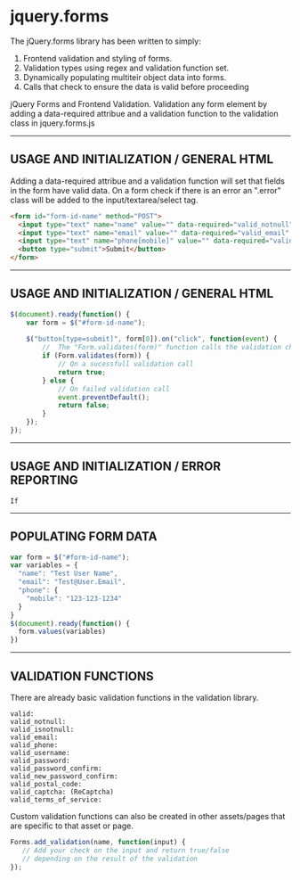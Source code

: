 jquery.forms
============

The jQuery.forms library has been written to simply:
1) Frontend validation and styling of forms.
2) Validation types using regex and validation function set.
3) Dynamically populating multiteir object data into forms.
4) Calls that check to ensure the data is valid before proceeding

jQuery Forms and Frontend Validation.  Validation any form element by adding a data-required attribue and a validation function to the validation class in jquery.forms.js


----------------------------------------------------
USAGE AND INITIALIZATION / GENERAL HTML
----------------------------------------------------
Adding a data-required attribue and a validation function will set that fields in the form have valid data.  On a form check if there is an error an ".error" class will be added to the input/textarea/select tag.

```html
<form id="form-id-name" method="POST">
  <input type="text" name="name" value="" data-required="valid_notnull" />
  <input type="text" name="email" value="" data-required="valid_email" />
  <input type="text" name="phone[mobile]" value="" data-required="valid_phone" />
  <button type="submit">Submit</button>
</form>
```


----------------------------------------------------
USAGE AND INITIALIZATION / GENERAL HTML
----------------------------------------------------
```javascript
$(document).ready(function() {
    var form = $("#form-id-name");
    
    $("button[type=submit]", form[0]).on("click", function(event) {
        //  The "Form.validates(form)" function calls the validation check
        if (Form.validates(form)) {
            // On a sucessfull validation call
            return true;
        } else {
            // On failed validation call
            event.preventDefault();
            return false;
        }
    });
});
```

----------------------------------------------------
USAGE AND INITIALIZATION / ERROR REPORTING
----------------------------------------------------
```
If 
```


----------------------------------------------------
POPULATING FORM DATA
----------------------------------------------------

```javascript
var form = $("#form-id-name");
var variables = {
  "name": "Test User Name",
  "email": "Test@User.Email",
  "phone": {
    "mobile": "123-123-1234"
  }
}
$(document).ready(function() {
  form.values(variables)
})

```


----------------------------------------------------
VALIDATION FUNCTIONS
----------------------------------------------------
There are already basic validation functions in the validation library.  

```text
valid: 
valid_notnull: 
valid_isnotnull:
valid_email:
valid_phone:
valid_username:
valid_password:
valid_password_confirm: 
valid_new_password_confirm: 
valid_postal_code: 
valid_captcha: (ReCaptcha)
valid_terms_of_service: 
```

Custom validation functions can also be created in other assets/pages that are specific to that asset or page.

```javascript
Forms.add_validation(name, function(input) {
   // Add your check on the input and return true/false 
   // depending on the result of the validation
});
```

